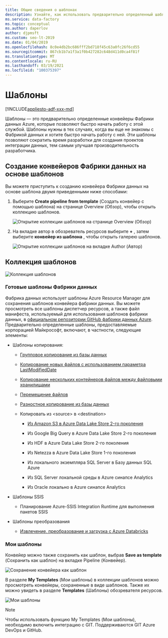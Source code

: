 ```yaml
---
title: Общие сведения о шаблонах
description: Узнайте, как использовать предварительно определенный шаблон, чтобы быстро начать работу с Фабрикой данных Azure.
ms.service: data-factory
ms.topic: conceptual
ms.author: daperlov
author: djpmsft
ms.custom: seo-lt-2019
ms.date: 01/04/2019
ms.openlocfilehash: 8c0e4db2bc686fff2bd718f45c63a0fc26f6cd55
ms.sourcegitcommit: 867cb1b7a1f3a1f0b427282c648d411d0ca4f81f
ms.translationtype: MT
ms.contentlocale: ru-RU
ms.lasthandoff: 03/19/2021
ms.locfileid: "100375397"
---
```

# <a name="templates"></a>Шаблоны

[!INCLUDE[appliesto-adf-xxx-md](includes/appliesto-adf-xxx-md.md)]

Шаблоны — это предварительно определенные конвейеры Фабрики данных Azure, которые позволяют быстро начать работу с этой службой. Шаблоны нужны в тех случаях, когда вы еще не знакомы с Фабрикой данных и хотите быстро начать работу с ней. Эти шаблоны позволяют сократить время разработки для создания проектов интеграции данных, тем самым улучшая производительность разработчика.

## <a name="create-data-factory-pipelines-from-templates"></a>Создание конвейеров Фабрики данных на основе шаблонов

Вы можете приступить к созданию конвейера Фабрики данных на основе шаблона двумя приведенными ниже способами:

1.  Выберите **Create pipeline from template** (Создать конвейер с помощью шаблона) на странице Overview (Обзор), чтобы открыть коллекцию шаблонов.

    ![Открытие коллекции шаблонов на странице Overview (Обзор)](media/solution-templates-introduction/templates-intro-image1.png)

1.  На вкладке автор в обозреватель ресурсов выберите **+** , затем выберите **конвейер из шаблона** , чтобы открыть галерею шаблонов.

    ![Открытие коллекции шаблонов на вкладке Author (Автор)](media/solution-templates-introduction/templates-intro-image2.png)

## <a name="template-gallery"></a>Коллекция шаблонов

![Коллекция шаблонов](media/solution-templates-introduction/templates-intro-image3.png)

### <a name="out-of-the-box-data-factory-templates"></a>Готовые шаблоны Фабрики данных

Фабрика данных использует шаблоны Azure Resource Manager для сохранения шаблонов конвейера фабрики данных. Вы можете просмотреть все шаблоны диспетчер ресурсов, а также файл манифеста, используемый для использования шаблонов фабрики данных, в [официальном репозитории GitHub фабрики данных Azure](https://github.com/Azure/Azure-DataFactory/tree/master/templates). Предварительно определенные шаблоны, предоставляемые корпорацией Майкрософт, включают, в частности, следующие элементы:

-   Шаблоны копирования:

    -   [Групповое копирование из базы данных](solution-template-bulk-copy-with-control-table.md)
    
    -   [Копирование новых файлов с использованием параметра LastModifiedDate](solution-template-copy-new-files-lastmodifieddate.md)

    -   [Копирование нескольких контейнеров файлов между файловыми хранилищами](solution-template-copy-files-multiple-containers.md)

    -   [Перемещение файлов](solution-template-move-files.md)

    -   [Разностное копирование из базы данных](solution-template-delta-copy-with-control-table.md)

    -   Копировать из \<source\> в \<destination\>

        -   [Из Amazon S3 в Azure Data Lake Store 2-го поколения](solution-template-migration-s3-azure.md)

        -   Из Google Big Query в Azure Data Lake Store 2-го поколения

        -   Из HDF в Azure Data Lake Store 2-го поколения

        -   Из Netezza в Azure Data Lake Store 1-го поколения

        -   Из локального экземпляра SQL Server в Базу данных SQL Azure

        -   Из SQL Server локальной среды в Azure синапсе Analytics

        -   Из Oracle локально в Azure синапсе Analytics

-   Шаблоны SSIS

    -   Планирование Azure-SSIS Integration Runtime для выполнения пакетов SSIS

-   Шаблоны преобразования

    -   [Извлечение, преобразование и загрузка с Azure Databricks](solution-template-databricks-notebook.md)

### <a name="my-templates"></a>Мои шаблоны

Конвейер можно также сохранить как шаблон, выбрав **Save as template** (Сохранить как шаблон) на вкладке Pipeline (Конвейер).

![Сохранение конвейера как шаблон](media/solution-templates-introduction/templates-intro-image4.png)

В разделе **My Templates** (Мои шаблоны) в коллекции шаблонов можно просмотреть конвейеры, сохраненные в виде шаблонов. Также их можно увидеть в разделе **Templates** (Шаблоны) обозревателя ресурсов.

![Мои шаблоны](media/solution-templates-introduction/templates-intro-image5.png)

> [!NOTE]
> Чтобы использовать функцию My Templates (Мои шаблоны), необходимо включить интеграцию с GIT. Поддерживаются GIT Azure DevOps и GitHub.
